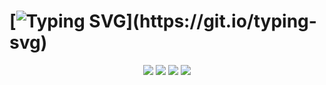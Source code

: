 # [![Typing SVG](https://readme-typing-svg.herokuapp.com/?color=009999&size=35&center=true&vCenter=true&width=1000&lines=Portfólio+2024,+2°DS!+;Aluna:+Letícia+Guanaes+Moreira.+;Cumprimento+das+horas!)](https://git.io/typing-svg)

<div align="center"> 
  <a href="https://github.com/Lehguanaes/Clinica_Estetica_Site" target="_blank"><img src="https://img.shields.io/badge/Site-FFFFFF?style=for-the-badge&logo=visual%20studio&logoColor=009999"></a> 
  <a href="https://www.figma.com/file/AsyqBSFvNkSN8ZIIzuKlQ2/Cl%C3%ADnica-Est%C3%A9tica?type=design&t=1ZkGzKG2SFcM01Rr-6" target="_blank"><img src="https://img.shields.io/badge/-figma-FFFFFF?style=for-the-badge&logo=figma&logoColor=009999"></a> 
  <a href = "Certificados SkillsBuild - IBM"><img src="https://img.shields.io/badge/-Certificados-FFFFFF?style=for-the-badge&logo=github&logoColor=009999"></a>
  <a href="Palestras" target="_blank"><img src="https://img.shields.io/badge/-Palestras-FFFFFF?style=for-the-badge&logo=microsoft-teams&logoColor=009999"></a>
 </div>
